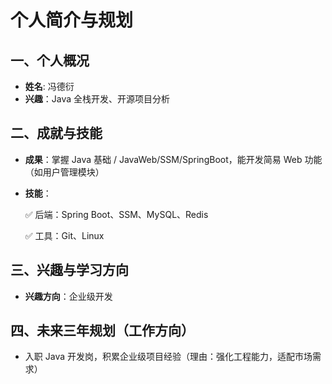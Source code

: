 # 个人简介与规划

## 一、个人概况


* **姓名**: 冯德衍
* **兴趣**：Java 全栈开发、开源项目分析

## 二、成就与技能

* **成果**：掌握 Java 基础 / JavaWeb/SSM/SpringBoot，能开发简易 Web 功能（如用户管理模块）

* **技能**：

  ✅ 后端：Spring Boot、SSM、MySQL、Redis


  ✅ 工具：Git、Linux



## 三、兴趣与学习方向

* **兴趣方向**：企业级开发

## 四、未来三年规划（工作方向）



* 入职 Java 开发岗，积累企业级项目经验（理由：强化工程能力，适配市场需求）